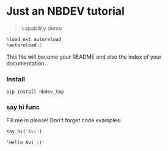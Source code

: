 <!--

#################################################
### THIS FILE WAS AUTOGENERATED! DO NOT EDIT! ###
#################################################
# file to edit: index.ipynb
# command to build the docs after a change: nbdev_build_docs

-->

# Just an NBDEV tutorial

> capability demo

<div class="codecell" markdown="1">
<div class="input_area" markdown="1">

```python
%load_ext autoreload
%autoreload 2
```

</div>

</div>

This file will become your README and also the index of your documentation.

### Install

`pip install nbdev_tmp`

### say hi func

Fill me in please! Don't forget code examples:
<div class="codecell" markdown="1">
<div class="input_area" markdown="1">

```python
say_hi('Avi')
```

</div>
<div class="output_area" markdown="1">




    'Hello Avi :)'



</div>

</div>
